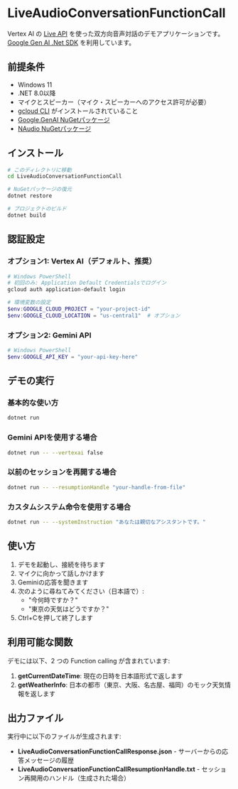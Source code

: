 # LiveAudioConversationFunctionCall

Vertex AI の [Live API](https://cloud.google.com/vertex-ai/generative-ai/docs/live-api) を使った双方向音声対話のデモアプリケーションです。[Google Gen AI .Net SDK](https://github.com/googleapis/dotnet-genai) を利用しています。

## 前提条件

- Windows 11
- .NET 8.0以降
- マイクとスピーカー（マイク・スピーカーへのアクセス許可が必要）
- [gcloud CLI](https://cloud.google.com/sdk/docs/install) がインストールされていること
- [Google.GenAI NuGetパッケージ](https://www.nuget.org/packages/Google.GenAI)
- [NAudio NuGetパッケージ](https://www.nuget.org/packages/NAudio)

## インストール

```bash
# このディレクトリに移動
cd LiveAudioConversationFunctionCall

# NuGetパッケージの復元
dotnet restore

# プロジェクトのビルド
dotnet build
```

## 認証設定

### オプション1: Vertex AI（デフォルト、推奨）

```powershell
# Windows PowerShell
# 初回のみ: Application Default Credentialsでログイン
gcloud auth application-default login

# 環境変数の設定
$env:GOOGLE_CLOUD_PROJECT = "your-project-id"
$env:GOOGLE_CLOUD_LOCATION = "us-central1"  # オプション
```

### オプション2: Gemini API

```powershell
# Windows PowerShell
$env:GOOGLE_API_KEY = "your-api-key-here"
```

## デモの実行

### 基本的な使い方

```bash
dotnet run
```

### Gemini APIを使用する場合

```bash
dotnet run -- --vertexai false
```

### 以前のセッションを再開する場合

```bash
dotnet run -- --resumptionHandle "your-handle-from-file"
```

### カスタムシステム命令を使用する場合

```bash
dotnet run -- --systemInstruction "あなたは親切なアシスタントです。"
```

## 使い方

1. デモを起動し、接続を待ちます
2. マイクに向かって話しかけます
3. Geminiの応答を聞きます
4. 次のように尋ねてみてください（日本語で）:
   - "今何時ですか？"
   - "東京の天気はどうですか？"
5. Ctrl+Cを押して終了します

## 利用可能な関数

デモには以下、2 つの Function calling が含まれています:

1. **getCurrentDateTime**: 現在の日時を日本語形式で返します
2. **getWeatherInfo**: 日本の都市（東京、大阪、名古屋、福岡）のモック天気情報を返します

## 出力ファイル

実行中に以下のファイルが生成されます:

- **LiveAudioConversationFunctionCallResponse.json** - サーバーからの応答メッセージの履歴
- **LiveAudioConversationFunctionCallResumptionHandle.txt** - セッション再開用のハンドル（生成された場合）
